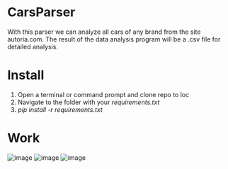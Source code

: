 # CarsParser
With this parser we can analyze all cars of any brand from the site autoria.com. The result of the data analysis program will be a .csv file for detailed analysis.

# Install
1. Open a terminal or command prompt and clone repo to loc
2. Navigate to the folder with your _requirements.txt_
3. _pip install -r requirements.txt_

# Work

![image](https://user-images.githubusercontent.com/33322034/124089606-b5fc7680-da5c-11eb-9221-ab05d7c5a474.png)
![image](https://user-images.githubusercontent.com/33322034/124089651-c14fa200-da5c-11eb-83e0-2da066c90ada.png)
![image](https://user-images.githubusercontent.com/33322034/124089764-e17f6100-da5c-11eb-990c-31e2ccf3881e.png)

